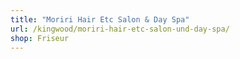 ```yaml
---
title: "Moriri Hair Etc Salon & Day Spa"
url: /kingwood/moriri-hair-etc-salon-und-day-spa/
shop: Friseur
---
```


